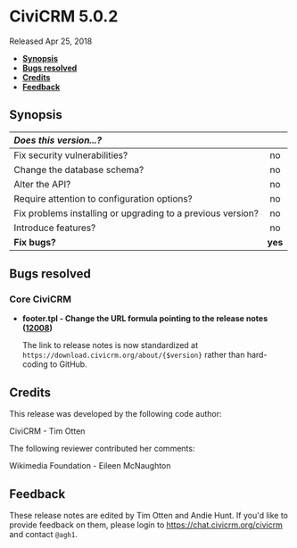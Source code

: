 # CiviCRM 5.0.2

Released Apr 25, 2018

- **[Synopsis](#synopsis)**
- **[Bugs resolved](#bugs)**
- **[Credits](#credits)**
- **[Feedback](#feedback)**

## <a name="synopsis"></a>Synopsis

| *Does this version...?*                                         |         |
|:--------------------------------------------------------------- |:-------:|
| Fix security vulnerabilities?                                   |   no    |
| Change the database schema?                                     |   no    |
| Alter the API?                                                  |   no    |
| Require attention to configuration options?                     |   no    |
| Fix problems installing or upgrading to a previous version?     |   no    |
| Introduce features?                                             |   no    |
| **Fix bugs?**                                                   | **yes** |

## <a name="bugs"></a>Bugs resolved

### Core CiviCRM

- **footer.tpl - Change the URL formula pointing to the release notes
  ([12008](https://github.com/civicrm/civicrm-core/pull/12008))**

  The link to release notes is now standardized at
  `https://download.civicrm.org/about/{$version}` rather than hard-coding to
  GitHub.

## <a name="credits"></a>Credits

This release was developed by the following code author:

CiviCRM - Tim Otten

The following reviewer contributed her comments:

Wikimedia Foundation - Eileen McNaughton

## <a name="feedback"></a>Feedback

These release notes are edited by Tim Otten and Andie Hunt.  If you'd like to
provide feedback on them, please login to https://chat.civicrm.org/civicrm and
contact `@agh1`.
